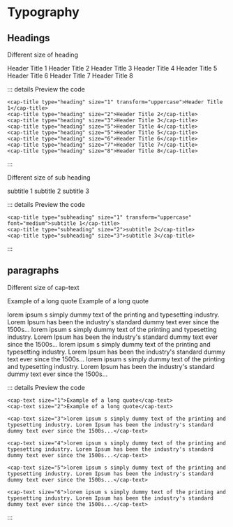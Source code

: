 # Typography

## Headings

Different size of heading

<cap-title type="heading" size="1" font="normal">Header Title 1</cap-title>
<cap-title type="heading" size="2" font="medium">Header Title 2</cap-title>
<cap-title type="heading" size="3" font="bold">Header Title 3</cap-title>
<cap-title type="heading" size="4">Header Title 4</cap-title>
<cap-title type="heading" size="5">Header Title 5</cap-title>
<cap-title type="heading" size="6">Header Title 6</cap-title>
<cap-title type="heading" size="7">Header Title 7</cap-title>
<cap-title type="heading" size="8" transform="uppercase">Header Title 8</cap-title>


::: details Preview the code
```vue
<cap-title type="heading" size="1" transform="uppercase">Header Title 1</cap-title>
<cap-title type="heading" size="2">Header Title 2</cap-title>
<cap-title type="heading" size="3">Header Title 3</cap-title>
<cap-title type="heading" size="5">Header Title 4</cap-title>
<cap-title type="heading" size="5">Header Title 5</cap-title>
<cap-title type="heading" size="6">Header Title 6</cap-title>
<cap-title type="heading" size="7">Header Title 7</cap-title>
<cap-title type="heading" size="8">Header Title 8</cap-title>
```
:::

Different size of sub heading

<cap-title type="subheading" size="1" transform="uppercase" font="bold">subtitle 1</cap-title>
<cap-title type="subheading" size="2" font="medium">subtitle 2</cap-title>
<cap-title type="subheading" size="3" font="normal">subtitle 3</cap-title>


::: details Preview the code
```vue
<cap-title type="subheading" size="1" transform="uppercase" font="medium">subtitle 1</cap-title>
<cap-title type="subheading" size="2">subtitle 2</cap-title>
<cap-title type="subheading" size="3">subtitle 3</cap-title>
```
:::

## paragraphs

Different size of cap-text

<cap-text size="1" font="thin">Example of a long quote</cap-text>
<cap-text size="2" transform="uppercase" font="thin">Example of a long quote</cap-text>


<cap-text size="3" >lorem ipsum s simply dummy text of the printing and typesetting industry. Lorem Ipsum has been the industry's standard dummy text ever since the 1500s...</cap-text>
<cap-text size="4">lorem ipsum s simply dummy text of the printing and typesetting industry. Lorem Ipsum has been the industry's standard dummy text ever since the 1500s...</cap-text>
<cap-text size="5">lorem ipsum s simply dummy text of the printing and typesetting industry. Lorem Ipsum has been the industry's standard dummy text ever since the 1500s...</cap-text>
<cap-text size="6" font="bold">lorem ipsum s simply dummy text of the printing and typesetting industry. Lorem Ipsum has been the industry's standard dummy text ever since the 1500s...</cap-text>


::: details Preview the code
```vue
<cap-text size="1">Example of a long quote</cap-text>
<cap-text size="2">Example of a long quote</cap-text>

<cap-text size="3">lorem ipsum s simply dummy text of the printing and typesetting industry. Lorem Ipsum has been the industry's standard dummy text ever since the 1500s...</cap-text>

<cap-text size="4">lorem ipsum s simply dummy text of the printing and typesetting industry. Lorem Ipsum has been the industry's standard dummy text ever since the 1500s...</cap-text>

<cap-text size="5">lorem ipsum s simply dummy text of the printing and typesetting industry. Lorem Ipsum has been the industry's standard dummy text ever since the 1500s...</cap-text>

<cap-text size="6">lorem ipsum s simply dummy text of the printing and typesetting industry. Lorem Ipsum has been the industry's standard dummy text ever since the 1500s...</cap-text>

```
:::